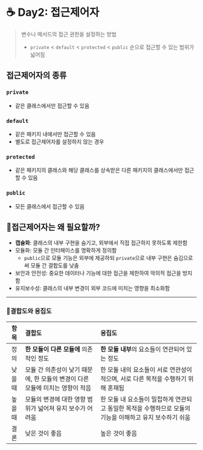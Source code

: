 # ☕ Day2: 접근제어자
> 변수나 메서드의 접근 권한을 설정하는 방법
> - `private` < `default` < `protected` < `public` 순으로 접근할 수 있는 범위가 넓어짐
## 접근제어자의 종류
### `private`
- 같은 클래스에서만 접근할 수 있음

### `default`
- 같은 패키지 내에서만 접근할 수 있음  
- 별도로 접근제어자를 설정하지 않는 경우 

### `protected`
- 같은 패키지의 클래스와 해당 클래스를 상속받은 다른 패키지의 클래스에서만 접근할 수 있음

### `public`
- 모든 클래스에서 접근할 수 있음

## 🤔접근제어자는 왜 필요할까?
- **캡슐화**: 클래스의 내부 구현을 숨기고, 외부에서 직접 접근하지 못하도록 제한함
- 모듈화: 모듈 간 인터페이스를 명확하게 정의함
  - `public`으로 모듈 기능은 외부에 제공하되 `private`으로 내부 구현은 숨김으로써 모듈 간 결합도를 낮춤
- 보안과 안전성: 중요한 데이터나 기능에 대한 접근을 제한하여 악의적 접근을 방지함
- 유지보수성: 클래스의 내부 변경이 외부 코드에 미치는 영향을 최소화함

---
### 🐣결합도와 응집도
|  항목  | 결합도                                           | 응집도                                                         |
|:----:|:----------------------------------------------|:------------------------------------------------------------|
|  정의  | **한 모듈이 다른 모듈에** 의존적인 정도                      | **한 모듈 내부**의 요소들이 연관되어 있는 정도                                |
| 낮을 때 | 모듈 간 의존성이 낮기 때문에, 한 모듈의 변경이 다른 모듈에 미치는 영향이 적음 | 한 모듈 내의 요소들이 서로 연관성이 적으며, 서로 다른 목적을 수행하기 위해 혼재됨             |
| 높을 때 | 모듈의 변경에 대한 영향 범위가 넓어져 유지 보수가 어려움              | 한 모듈 내 요소들이 밀접하게 연관되고 동일한 목적을 수행하므로 모듈의 기능을 이해하고 유지 보수하기 쉬움 |
|  결론  | 낮은 것이 좋음                                      | 높은 것이 좋음                                                    |
